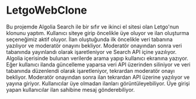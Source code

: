 # LetgoWebClone

 Bu projemde Algolia Search ile bir sıfır ve ikinci el sitesi olan Letgo'nun klonunu yaptım. Kullanıcı siteye girip öncelikle üye oluyor ve ilan oluşturma seçeneğimiz aktif oluyor. İlan oluştuğunda ilk öncelikle veri tabanına yazılıyor ve moderatör onayını bekliyor. Moderatör onayından sonra veri tabanında yayınlandı olarak işaretleniyor ve Search API içine yazılıyor. Algolia içerisinde bulunan verilerde arama yapıp kullanıcı ekranına yazıyor. Eğer kullanıcı ilanda güncelleme yaparsa veri API üzerinden siliniyor ve veri tabanında düzenlendi olarak işaretleniyor, tekrardan moderatör onayı bekliyor. Moderatör onayından sonra ilan tekrardan API üzerine yazılıyor ve yayına giriyor. Kullanıcılar üye olmadan ilanları görüntüleyebiliyor. Üye girişi yapan kullanıcılar ilan sahibine mesaj gönderebiliyor. 

